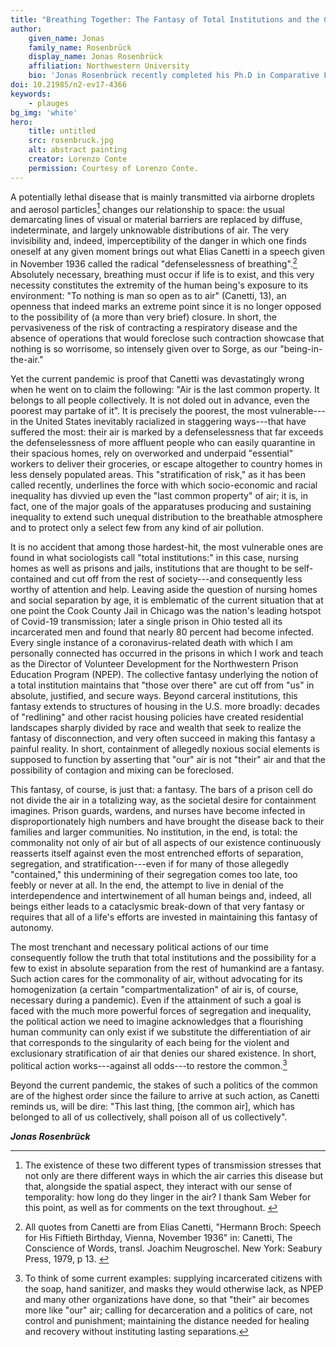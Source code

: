 ```yaml
---
title: "Breathing Together: The Fantasy of Total Institutions and the Commonality of Air"
author:
    given_name: Jonas
    family_name: Rosenbrück
    display_name: Jonas Rosenbrück
    affiliation: Northwestern University
    bio: 'Jonas Rosenbrück recently completed his Ph.D in Comparative Literary Studies and German at Northwestern with a dissertation titled “Senses of Smell: The Differentiation of Air in Hölderlin, Nietzsche, and Ponge.” Starting in Fall 2020, he will be a Postdoctoral Fellow at Northwestern. He also serves as Director of Volunteer Development for the Northwestern Prison Education Program.'
doi: 10.21985/n2-ev17-4366
keywords:
    - plauges
bg_img: 'white'
hero:
    title: untitled
    src: rosenbruck.jpg
    alt: abstract painting 
    creator: Lorenzo Conte
    permission: Courtesy of Lorenzo Conte.
---
```


A potentially lethal disease that is mainly transmitted via airborne droplets and aerosol particles[^1] changes our relationship to space: the usual demarcating lines of visual or material barriers are replaced by diffuse, indeterminate, and largely unknowable distributions of air. The very invisibility and, indeed, imperceptibility of the danger in which one finds oneself at any given moment brings out what Elias Canetti in a speech given in November 1936 called the radical "defenselessness of breathing".[^2] Absolutely necessary, breathing must occur if life is to exist, and this very necessity constitutes the extremity of the human being's exposure to its environment: "To nothing is man so open as to air" (Canetti, 13), an openness that indeed marks an extreme point since it is no longer opposed to the possibility of (a more than very brief) closure. In short, the pervasiveness of the risk of contracting a respiratory disease and the absence of operations that would foreclose such contraction showcase that nothing is so worrisome, so intensely given over to Sorge, as our "being-in-the-air." 

Yet the current pandemic is proof that Canetti was devastatingly wrong when he went on to claim the following: "Air is the last common property. It belongs to all people collectively. It is not doled out in advance, even the poorest may partake of it". It is precisely the poorest, the most vulnerable---in the United States inevitably racialized in staggering ways---that have suffered the most: their air is marked by a defenselessness that far exceeds the defenselessness of more affluent people who can easily quarantine in their spacious homes, rely on overworked and underpaid "essential" workers to deliver their groceries, or escape altogether to country homes in less densely populated areas. This "stratification of risk," as it has been called recently, underlines the force with which socio-economic and racial inequality has divvied up even the "last common property" of air; it is, in fact, one of the major goals of the apparatuses producing and sustaining inequality to extend such unequal distribution to the breathable atmosphere and to protect only a select few from any kind of air pollution. 

It is no accident that among those hardest-hit, the most vulnerable ones are found in what sociologists call "total institutions:" in this case, nursing homes as well as prisons and jails, institutions that are thought to be self-contained and cut off from the rest of society---and consequently less worthy of attention and help. Leaving aside the question of nursing homes and social separation by age, it is emblematic of the current situation that at one point the Cook County Jail in Chicago was the nation's leading hotspot of Covid-19 transmission; later a single prison in Ohio tested all its incarcerated men and found that nearly 80 percent had become infected. Every single instance of a coronavirus-related death with which I am personally connected has occurred in the prisons in which I work and teach as the Director of Volunteer Development for the Northwestern Prison Education Program (NPEP). The collective fantasy underlying the notion of a total institution maintains that "those over there" are cut off from "us" in absolute, justified, and secure ways. Beyond carceral institutions, this fantasy extends to structures of housing in the U.S. more broadly: decades of "redlining" and other racist housing policies have created residential landscapes sharply divided by race and wealth that seek to realize the fantasy of disconnection, and very often succeed in making this fantasy a painful reality. In short, containment of allegedly noxious social elements is supposed to function by asserting that "our" air is not "their" air and that the possibility of contagion and mixing can be foreclosed. 

This fantasy, of course, is just that: a fantasy. The bars of a prison cell do not divide the air in a totalizing way, as the societal desire for containment imagines. Prison guards, wardens, and nurses have become infected in disproportionately high numbers and have brought the disease back to their families and larger communities. No institution, in the end, is total: the commonality not only of air but of all aspects of our existence continuously reasserts itself against even the most entrenched efforts of separation, segregation, and stratification---even if for many of those allegedly "contained," this undermining of their segregation comes too late, too feebly or never at all. In the end, the attempt to live in denial of the interdependence and intertwinement of all human beings and, indeed, all beings either leads to a cataclysmic break-down of that very fantasy or requires that all of a life's efforts are invested in maintaining this fantasy of autonomy. 

The most trenchant and necessary political actions of our time consequently follow the truth that total institutions and the possibility for a few to exist in absolute separation from the rest of humankind are a fantasy. Such action cares for the commonality of air, without advocating for its homogenization (a certain "compartmentalization" of air is, of course, necessary during a pandemic). Even if the attainment of such a goal is faced with the much more powerful forces of segregation and inequality, the political action we need to imagine acknowledges that a flourishing human community can only exist if we substitute the differentiation of air that corresponds to the singularity of each being for the violent and exclusionary stratification of air that denies our shared existence. In short, political action works---against all odds---to restore the common.[^3]

Beyond the current pandemic, the stakes of such a politics of the common are of the highest order since the failure to arrive at such action, as Canetti reminds us, will be dire: "This last thing, \[the common air\], which has belonged to all of us collectively, shall poison all of us collectively". 

***Jonas Rosenbrück*** 

[^1]: The existence of these two different types of transmission stresses that not only are there different ways in which the air carries this disease but that, alongside the spatial aspect, they interact with our sense of temporality: how long do they linger in the air? I thank Sam Weber for this point, as well as for comments on the text throughout. 

[^2]: All quotes from Canetti are from Elias Canetti, "Hermann Broch: Speech for His Fiftieth Birthday, Vienna, November 1936" in: Canetti, The Conscience of Words, transl. Joachim Neugroschel. New York: Seabury Press, 1979, p 13. 

[^3]: To think of some current examples: supplying incarcerated citizens with the soap, hand sanitizer, and masks they would otherwise lack, as NPEP and many other organizations have done, so that "their" air becomes more like "our" air; calling for decarceration and a politics of care, not control and punishment; maintaining the distance needed for healing and recovery without instituting lasting separations.